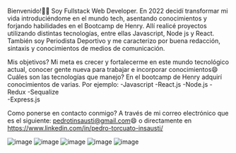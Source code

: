 Bienvenido!👋👋 Soy Fullstack Web Developer. En 2022 decidí transformar mi vida introduciéndome en el mundo tech, asentando conocimientos y forjando habilidades en el Bootcamp de Henry. Allí realicé proyectos utilizando distintas tecnologías, entre ellas Javascript, Node js y React. También soy Periodista Deportivo y me caracterizo por buena redacción, sintaxis y conocimientos de medios de comunicación.

Mis objetivos? Mi meta es crecer y fortalecerme en este mundo tecnológico actual, conocer gente nueva para trabajar e incorporar conocimientos😄
Cuáles son las tecnologías que manejo? En el bootcamp de Henry adquirí conocimientos de varias. 
Por ejemplo:
-Javascript 
-React.js 
-Node.js 
-Redux 
-Sequalize   
-Express.js


Como ponerse en contacto conmigo? A través de mi correo electrónico que es el siguiente: pedrotinsausti@gmail.com😄 o  directamente en https://www.linkedin.com/in/pedro-torcuato-insausti/ 


![image](https://user-images.githubusercontent.com/102037003/218886247-de1ff01a-45e9-43c4-b60d-fac3e8c5ba2e.png)
![image](https://user-images.githubusercontent.com/102037003/218886508-37cb0d49-0f06-49ce-8699-dba1f4e4e113.png)
![image](https://user-images.githubusercontent.com/102037003/218886628-73b3813f-7636-4e8a-bcd1-4b0853695c88.png)
![image](https://user-images.githubusercontent.com/102037003/218886714-fce0383c-3a1f-4295-a784-cae8b02ae9dc.png)
![image](https://user-images.githubusercontent.com/102037003/218886558-1f393c15-5c80-4e04-bc07-3239e1d30ac1.png)

